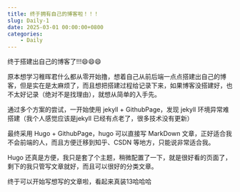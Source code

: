 ```yaml
---
title: 终于拥有自己的博客啦！！！
slug: Daily-1
date: 2025-03-01 00:00:00+0800
categories:
    - Daily
---
```


终于搭建出自己的博客了!!!😄😄😄

原本想学习稚晖君什么都从零开始撸，想着自己从前后端一点点搭建出自己的博客，但是实在是太麻烦了，而且想把搭建过程给记录下来，如果博客没搭建好，也不太好记录（绝对不是找理由），就想从简单的入手先。  

通过多个方案的尝试，一开始使用 jekyll + GithubPage，发现 jekyll 环境异常难搭建（我个人感觉应该是jekyll 已经有点老了，很多技术没有更新）

最终采用 Hugo + GithubPage，hugo 可以直接写 MarkDown 文章，正好适合我不会前端的人，而且方便迁移到知乎、CSDN 等地方，只能说非常适合我。

Hugo 还真是方便，我只是套了个主题，稍微配置了一下，就是很好看的页面了，剩下的我只管写文章就好，而且可以很好的分类文章。

终于可以开始写想写的文章啦，看起来真装13哈哈哈
